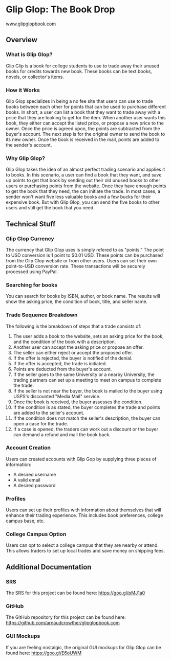 # Glip Glop: The Book Drop

www.glipglopbook.com

## Overview

### What is Glip Glop?

Glip Glip is a book for college students to use to trade away their unused books for credits towards new book. These books can be text books, novels, or collector's items. 

### How it Works

Glip Glop specializes in being a no fee site that users can use to trade books between each other for points that can be used to purchase different books. In short, a user can list a book that they want to trade away with a price that they are looking to get for the item. When another user wants this book, they either can accept the listed price, or propose a new price to the owner. Once the price is agreed upon, the points are subtracted from the buyer's account. The next step is for the original owner to send the book to its new owner. Once the book is received in the mail, points are added to the sender's account.

### Why Glip Glop?

Glip Glop takes the idea of an almost perfect trading scenario and applies it to books. In this scenario, a user can find a book that they want, and save up points to get that book by sending out their old unused books to other users or purchasing points from the website. Once they have enough points to get the book that they need, the can initiate the trade. In most cases, a sender won't want five less valuable books and a few bucks for their expensive book. But with Glip Glop, you can send the five books to other users and still get the book that you need.

## Technical Stuff

### Glip Glop Currency
The currency that Glip Glop uses is simply refered to as "points." The point to USD conversion is 1 point to $0.01 USD. These points can be purchased from the Glip Glop website or from other users. Users can set their own point-to-USD conversion rate. These transactions will be securely processed using PayPal.

### Searching for books
You can search for books by ISBN, author, or book name. The results will show the asking price, the condition of book, title, and seller name.

### Trade Sequence Breakdown
The following is the breakdown of steps that a trade consists of:

1. The user adds a book to the website, sets an asking price for the book, and the condition of the book with a description.
2. Another user can accept the asking price or propose an offer.
3. The seller can either reject or accept the proposed offer.
4. If the offer is rejected, the buyer is notified of the denial.
5. If the offer is accepted, the trade is initiated.
6. Points are deducted from the buyer's account.
6. If the seller goes to the same University or a nearby University, the trading partners can set up a meeting to meet on campus to complete the trade.
7. If the seller is not near the buyer, the book is mailed to the buyer using USPS's discounted "Media Mail" service.
8. Once the book is received, the buyer assesses the condition.
9. If the condition is as stated, the buyer completes the trade and points are added to the seller's account.
10. If the condition does not match the seller's description, the buyer can open a case for the trade.
11. If a case is opened, the traders can work out a discount or the buyer can demand a refund and mail the book back.

### Account Creation
Users can created accounts with Glip Gop by supplying three pieces of information:

- A desired username
- A valid email
- A desired password

### Profiles
Users can set up their profiles with information about themselves that will enhance their trading experience. This includes book preferences, college campus base, etc.

### College Campus Option
Users can opt to select a college campus that they are nearby or attend. This allows traders to set up local trades and save money on shipping fees.

## Additional Documentation

### SRS
The SRS for this project can be found here: https://goo.gl/pMJ1a0

### GitHub
The GitHub repository for this project can be found here: https://github.com/arnaudcrowther/glipglopbook.com

### GUI Mockups
If you are feeling nostalgic, the original GUI mockups for Glip Glop can be found here: https://goo.gl/E6oUWM